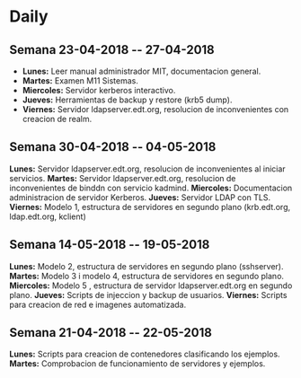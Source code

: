 # Daily

## Semana 23-04-2018  -- 27-04-2018
- **Lunes\:** Leer manual administrador MIT, documentacion general.
- **Martes\:** Examen M11 Sistemas.
- **Miercoles\:** Servidor kerberos interactivo.
- **Jueves\:** Herramientas de backup y restore (krb5 dump).
- **Viernes\:** Servidor ldapserver.edt.org, resolucion de inconvenientes con creacion de realm.

## Semana 30-04-2018  -- 04-05-2018
**Lunes\:** Servidor ldapserver.edt.org, resolucion de inconvenientes al iniciar servicios.
**Martes\:** Servidor ldapserver.edt.org, resolucion de inconvenientes de binddn con servicio kadmind.
**Miercoles\:** Documentacion administracion de servidor Kerberos.
**Jueves\:** Servidor LDAP con TLS.
**Viernes\:** Modelo 1, estructura de servidores en segundo plano (krb.edt.org, ldap.edt.org, kclient)

## Semana 14-05-2018  -- 19-05-2018
**Lunes\:** Modelo 2, estructura de servidores en segundo plano (sshserver).
**Martes\:** Modelo 3 i modelo 4, estructura de servidores en segundo plano.
**Miercoles\:** Modelo 5 , estructura de servidor ldapserver.edt.org  en segundo plano.
**Jueves\:**  Scripts de injeccion y backup de usuarios.
**Viernes\:** Scripts para creacion de red e imagenes automatizada.


## Semana 21-04-2018  -- 22-05-2018
**Lunes\:**  Scripts para creacion de contenedores clasificando los ejemplos.
**Martes\:** Comprobacion de funcionamiento de servidores y ejemplos.



